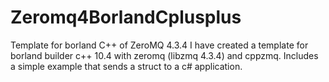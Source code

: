 # Zeromq4BorlandCplusplus
Template for borland C++ of ZeroMQ 4.3.4
I have created a template for borland builder c++ 10.4 with zeromq (libzmq 4.3.4) and cppzmq.
Includes a simple example that sends a struct to a c# application.
